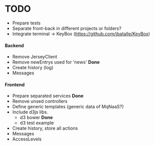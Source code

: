 TODO
====

* Prepare tests
* Separate front-back in different projects or folders?
* Integrate terminal -> KeyBox (https://github.com/jbatalle/KeyBox)

#### Backend
* Remove JerseyClient
* Remove newEntrys used for 'news' **Done**
* Create history (log)
* Messages

#### Frontend

* Prepare separated services **Done**
* Remove unsed controllers
* Define generic templates (generic data of MqNaaS?)
* Include d3js libs.
	* d3 bower **Done**
	* d3 test example
* Create history, store all actions
* Messages
* AccessLevels
